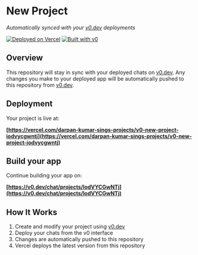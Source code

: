 # New Project

*Automatically synced with your [v0.dev](https://v0.dev) deployments*

[![Deployed on Vercel](https://img.shields.io/badge/Deployed%20on-Vercel-black?style=for-the-badge&logo=vercel)](https://vercel.com/darpan-kumar-sings-projects/v0-new-project-iodvycgwntj)
[![Built with v0](https://img.shields.io/badge/Built%20with-v0.dev-black?style=for-the-badge)](https://v0.dev/chat/projects/IodVYCGwNTj)

## Overview

This repository will stay in sync with your deployed chats on [v0.dev](https://v0.dev).
Any changes you make to your deployed app will be automatically pushed to this repository from [v0.dev](https://v0.dev).

## Deployment

Your project is live at:

**[https://vercel.com/darpan-kumar-sings-projects/v0-new-project-iodvycgwntj](https://vercel.com/darpan-kumar-sings-projects/v0-new-project-iodvycgwntj)**

## Build your app

Continue building your app on:

**[https://v0.dev/chat/projects/IodVYCGwNTj](https://v0.dev/chat/projects/IodVYCGwNTj)**

## How It Works

1. Create and modify your project using [v0.dev](https://v0.dev)
2. Deploy your chats from the v0 interface
3. Changes are automatically pushed to this repository
4. Vercel deploys the latest version from this repository
